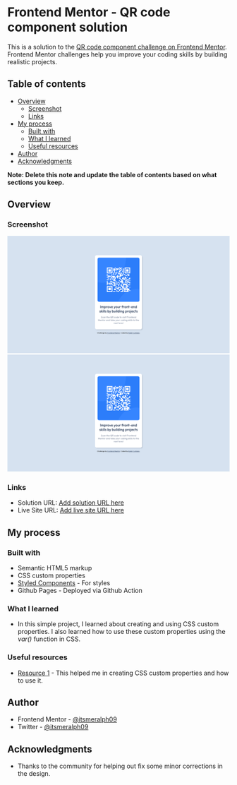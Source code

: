 # Frontend Mentor - QR code component solution

This is a solution to the [QR code component challenge on Frontend Mentor](https://www.frontendmentor.io/challenges/qr-code-component-iux_sIO_H). Frontend Mentor challenges help you improve your coding skills by building realistic projects.

## Table of contents

- [Overview](#overview)
  - [Screenshot](#screenshot)
  - [Links](#links)
- [My process](#my-process)
  - [Built with](#built-with)
  - [What I learned](#what-i-learned)
  - [Useful resources](#useful-resources)
- [Author](#author)
- [Acknowledgments](#acknowledgments)

**Note: Delete this note and update the table of contents based on what sections you keep.**

## Overview

### Screenshot

![Desktop Screenshot](./desktop_scr.png)
![Mobile Screenshot](./desktop_scr.png)

### Links

- Solution URL: [Add solution URL here](https://github.com/itsmeralph09/Frontend-Mentor-QR-code-component-solution)
- Live Site URL: [Add live site URL here](https://itsmeralph09.github.io/Frontend-Mentor-QR-code-component-solution/)

## My process

### Built with

- Semantic HTML5 markup
- CSS custom properties
- [Styled Components](https://styled-components.com/) - For styles
- Github Pages - Deployed via Github Action

### What I learned

- In this simple project, I learned about creating and using CSS custom properties. I also learned how to use these custom properties using the _var()_ function in CSS.

### Useful resources

- [Resource 1](https://css-tricks.com/creating-color-themes-with-custom-properties-hsl-and-a-little-calc/) - This helped me in creating CSS custom properties and how to use it.

## Author

- Frontend Mentor - [@itsmeralph09](https://www.frontendmentor.io/profile/itsmeralph09)
- Twitter - [@itsmeralph09](https://www.twitter.com/itsmeralph09)

## Acknowledgments

- Thanks to the community for helping out fix some minor corrections in the design.
